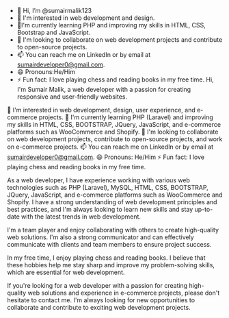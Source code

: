 - 👋 Hi, I’m @sumairmalik123
- 👀  I'm interested in web development and design.
- 🌱I'm currently learning PHP and improving my skills in HTML, CSS, Bootstrap and JavaScript. 
- 💞️ I'm looking to collaborate on web development projects and contribute to open-source projects.
- 📫 You can reach me on LinkedIn or by email at sumairdeveloper0@gmail.com.
- 😄 Pronouns:He/Him 
- ⚡ Fun fact: I love playing chess and reading books in my free time.
Hi, I'm Sumair Malik, a web developer with a passion for creating responsive and user-friendly websites.

👀 I'm interested in web development, design, user experience, and e-commerce projects. 🌱 I'm currently learning PHP (Laravel) and improving my skills in HTML, CSS, BOOTSTRAP, JQuery, JavaScript, and e-commerce platforms such as WooCommerce and Shopify. 💞️ I'm looking to collaborate on web development projects, contribute to open-source projects, and work on e-commerce projects. 📫 You can reach me on LinkedIn or by email at sumairdeveloper0@gmail.com. 😄 Pronouns: He/Him ⚡ Fun fact: I love playing chess and reading books in my free time.

As a web developer, I have experience working with various web technologies such as PHP (Laravel), MySQL, HTML, CSS, BOOTSTRAP, JQuery, JavaScript, and e-commerce platforms such as WooCommerce and Shopify. I have a strong understanding of web development principles and best practices, and I'm always looking to learn new skills and stay up-to-date with the latest trends in web development.

I'm a team player and enjoy collaborating with others to create high-quality web solutions. I'm also a strong communicator and can effectively communicate with clients and team members to ensure project success.

In my free time, I enjoy playing chess and reading books. I believe that these hobbies help me stay sharp and improve my problem-solving skills, which are essential for web development.

If you're looking for a web developer with a passion for creating high-quality web solutions and experience in e-commerce projects, please don't hesitate to contact me. I'm always looking for new opportunities to collaborate and contribute to exciting web development projects.
<!---
sumairmalik123/sumairmalik123 is a ✨ special ✨ repository because its `README.md` (this file) appears on your GitHub profile.
You can click the Preview link to take a look at your changes.
--->
